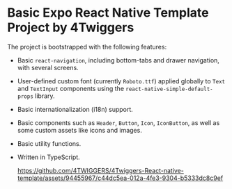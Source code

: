# Basic Expo React Native Template Project by 4Twiggers

The project is bootstrapped with the following features:

-  Basic `react-navigation`, including bottom-tabs and drawer navigation, with several screens.
-  User-defined custom font (currently `Roboto.ttf`) applied globally to `Text` and `TextInput` components using the `react-native-simple-default-props` library.
-  Basic internationalization (i18n) support.
-  Basic components such as `Header`, `Button`, `Icon`, `IconButton`, as well as some custom assets like icons and images.
-  Basic utility functions.
-  Written in TypeScript.

   https://github.com/4TWIGGERS/4Twiggers-React-native-template/assets/94455967/c44dc5ea-012a-4fe3-9304-b5333dc8c9ef
